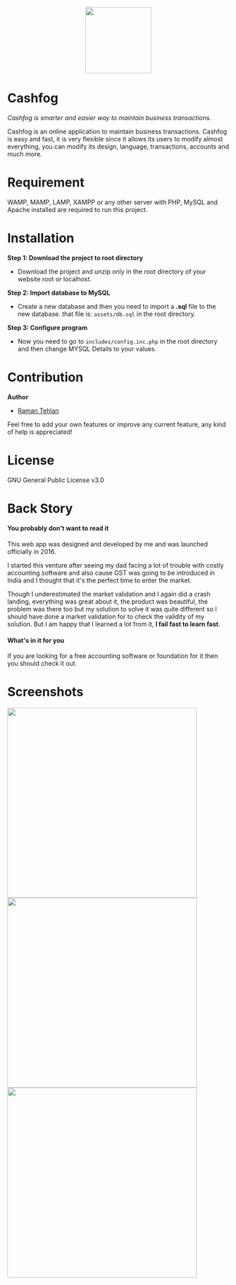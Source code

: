 <p align="center">
    <img src="https://ramantehlan.github.io/Cashfog/assets/images/other/plan_logo_3.png" width="150">
</p>

# Cashfog
*Cashfog is smarter and easier way to maintain business transactions.*

Cashfog is an online application to maintain business transactions. Cashfog is easy and fast, it is very flexible since it allows its users to modify almost everything, you can modify its design, language, transactions, accounts and much more. 

# Requirement

 WAMP, MAMP, LAMP, XAMPP or any other server with PHP, MySQL and Apache installed are required to run this project.

# Installation

**Step 1: Download the project to root directory**

  - Download the project and unzip only in the root directory of your website root or localhost.
  
**Step 2: Import database to MySQL**

  - Create a new database and then you need to import a **.sql** file to the new database. that file is: `assets/db.sql` in the root directory.
  
**Step 3: Configure program**

  - Now you need to go to `includes/config.inc.php` in the root directory and then change MYSQL Details to your values.

# Contribution

**Author**

- [Raman Tehlan](https://ramantehlan.github.io/)

Feel free to add your own features or improve any current feature, any kind of help is appreciated!

# License

GNU General Public License v3.0

# Back Story

#### You probably don't want to read it
This web app was designed and developed by me and was launched officially in 2016.

I started this venture after seeing my dad facing a lot of trouble with costly accounting software and also cause GST was going to be introduced in India and I thought that it's the perfect time to enter the market. 

Though I underestimated the market validation and I again did a crash landing, everything was great about it, the product was beautiful, the problem was there too but my solution to solve it was quite different so I should have done a market validation for to check the validity of my solution. But I am happy that I learned a lot from it, **I fail fast to learn fast**.

#### What's in it for you
If you are looking for a free accounting software or foundation for it then you should check it out.

# Screenshots

<p>

<img src="https://ramantehlan.github.io/Cashfog/assets/images/Capture.JPG" width="430">
<img src="https://ramantehlan.github.io/Cashfog/assets/images/Capture2.JPG" width="430">
<img src="https://ramantehlan.github.io/Cashfog/assets/images/Capture3.JPG" width="430">
</p>

